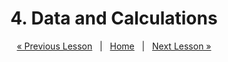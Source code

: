 <h1 align="center">4. Data and Calculations</h1>

<p align="center">
    <a href="https://github.com/SoftUni/Free-Java-Certification-Course/blob/main/lessons/03-Console-Based-Input-and-Output.md">« Previous Lesson</a> &nbsp; | &nbsp; <a href="https://github.com/SoftUni/Free-Java-Certification-Course">Home</a> &nbsp; | &nbsp; <a href="https://github.com/SoftUni/Free-Java-Certification-Course/blob/main/lessons/05-Conditional-Statements.md">Next Lesson »</a>
</p>
